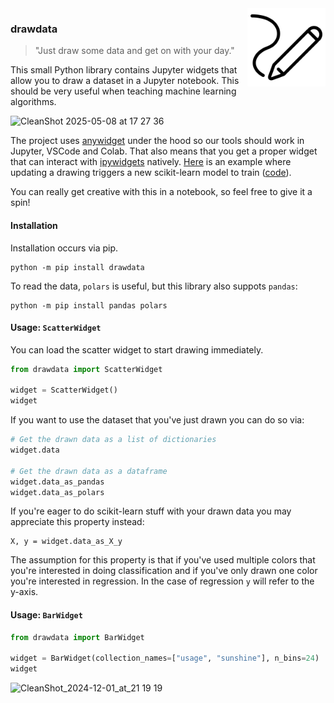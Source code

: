 <img src="imgs/logo.png" width=125 height=125 align="right" style="z-index: 9999;">

### drawdata 

> "Just draw some data and get on with your day."

This small Python library contains Jupyter widgets that allow you to draw a dataset in a Jupyter
notebook. This should be very useful when teaching machine learning algorithms.

![CleanShot 2025-05-08 at 17 27 36](https://github.com/user-attachments/assets/ae87e26e-a720-494f-9fd2-ec0374a9f8f3)

The project uses [anywidget](https://anywidget.dev/) under the hood so our tools should work in Jupyter, VSCode and Colab. That also means that you get a proper widget that can interact with [ipywidgets](https://ipywidgets.readthedocs.io/en/stable/) natively. [Here](https://www.youtube.com/watch?v=STPv0jSAQEk) is an example where updating a drawing triggers a new scikit-learn model to train ([code](https://github.com/probabl-ai/youtube-appendix/blob/main/04-drawing-data/notebook.ipynb)).

You can really get creative with this in a notebook, so feel free to give it a spin!

#### Installation 

Installation occurs via pip. 

```
python -m pip install drawdata
```

To read the data, `polars` is useful, but this library also suppots `pandas`:

```
python -m pip install pandas polars
```

#### Usage: `ScatterWidget`

You can load the scatter widget to start drawing immediately. 

```python
from drawdata import ScatterWidget

widget = ScatterWidget()
widget
```

If you want to use the dataset that you've just drawn you can do so via: 

```python
# Get the drawn data as a list of dictionaries
widget.data

# Get the drawn data as a dataframe
widget.data_as_pandas
widget.data_as_polars
```

If you're eager to do scikit-learn stuff with your drawn data you may appreciate this property instead:

```
X, y = widget.data_as_X_y
```

The assumption for this property is that if you've used multiple colors that you're interested in doing classification and if you've only drawn one color you're interested in regression. In the case of regression `y` will refer to the y-axis.

#### Usage: `BarWidget`

```python 
from drawdata import BarWidget

widget = BarWidget(collection_names=["usage", "sunshine"], n_bins=24)
widget
```

![CleanShot_2024-12-01_at_21 19 19](https://github.com/user-attachments/assets/16c936c8-d310-4fa1-9057-6fb870d43db8)
